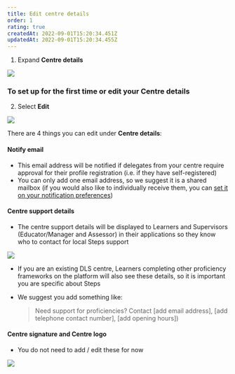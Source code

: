 ```yaml
---
title: Edit centre details
order: 1
rating: true
createdAt: 2022-09-01T15:20:34.451Z
updatedAt: 2022-09-01T15:20:34.455Z
---
```

1. Expand **Centre details**

![](/img/ccm-ca_centre-configuration_centre-details.png)

### To set up for the first time or edit your Centre details

2. Select **Edit** 

![](/img/ccm-ca_centre-configuration_centre-details_edit.png)

There are 4 things you can edit under **Centre details**:

#### Notify email

* This email address will be notified if delegates from your centre require approval for their profile registration (i.e. if they have self-registered) 
* You can only add one email address, so we suggest it is a shared mailbox (if you would also like to individually receive them, you can [set it on your notification preferences](/user-guide/centremanager/01-registration/managing-your-account/updating-notification-preferences))

#### Centre support details

* The centre support details will be displayed to Learners and Supervisors (Educator/Manager and Assessor) in their applications so they know who to contact for local Steps  support 

![](/img/ccm-ca_centre-configuration_centre-support-details.png)

* If you are an existing DLS centre, Learners completing other proficiency frameworks on the platform will also see these details, so it is important you are specific about Steps 
* We suggest you add something like: 

  > Need support for proficiencies? Contact \[add email address], \[add telephone contact number], \[add opening hours])

#### Centre signature and Centre logo

* You do not need to add / edit these for now

![](/img/ccm-ca_centre-configuration_centre-details_edit-centre-details.png)
